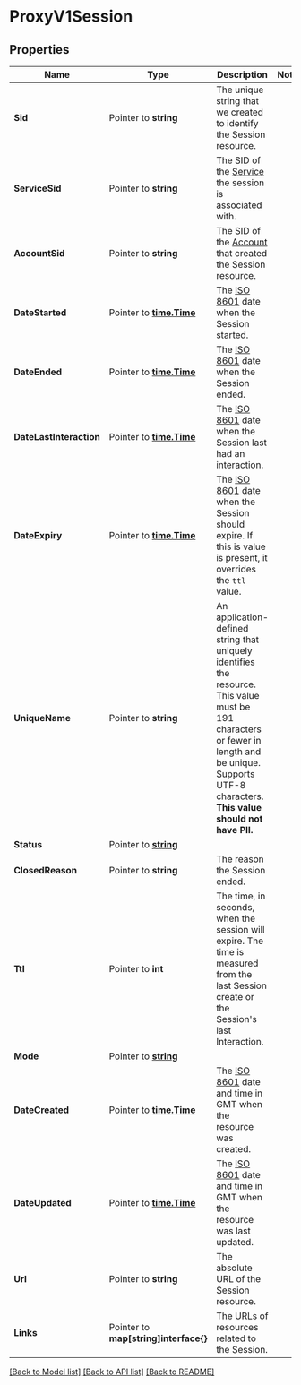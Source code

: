 # ProxyV1Session

## Properties

Name | Type | Description | Notes
------------ | ------------- | ------------- | -------------
**Sid** | Pointer to **string** | The unique string that we created to identify the Session resource. |
**ServiceSid** | Pointer to **string** | The SID of the [Service](https://www.twilio.com/docs/proxy/api/service) the session is associated with. |
**AccountSid** | Pointer to **string** | The SID of the [Account](https://www.twilio.com/docs/iam/api/account) that created the Session resource. |
**DateStarted** | Pointer to [**time.Time**](time.Time.md) | The [ISO 8601](https://en.wikipedia.org/wiki/ISO_8601) date when the Session started. |
**DateEnded** | Pointer to [**time.Time**](time.Time.md) | The [ISO 8601](https://en.wikipedia.org/wiki/ISO_8601) date when the Session ended. |
**DateLastInteraction** | Pointer to [**time.Time**](time.Time.md) | The [ISO 8601](https://en.wikipedia.org/wiki/ISO_8601) date when the Session last had an interaction. |
**DateExpiry** | Pointer to [**time.Time**](time.Time.md) | The [ISO 8601](https://en.wikipedia.org/wiki/ISO_8601) date when the Session should expire. If this is value is present, it overrides the `ttl` value. |
**UniqueName** | Pointer to **string** | An application-defined string that uniquely identifies the resource. This value must be 191 characters or fewer in length and be unique. Supports UTF-8 characters. **This value should not have PII.** |
**Status** | Pointer to [**string**](SessionEnumStatus.md) |  |
**ClosedReason** | Pointer to **string** | The reason the Session ended. |
**Ttl** | Pointer to **int** | The time, in seconds, when the session will expire. The time is measured from the last Session create or the Session's last Interaction. |
**Mode** | Pointer to [**string**](SessionEnumMode.md) |  |
**DateCreated** | Pointer to [**time.Time**](time.Time.md) | The [ISO 8601](https://en.wikipedia.org/wiki/ISO_8601) date and time in GMT when the resource was created. |
**DateUpdated** | Pointer to [**time.Time**](time.Time.md) | The [ISO 8601](https://en.wikipedia.org/wiki/ISO_8601) date and time in GMT when the resource was last updated. |
**Url** | Pointer to **string** | The absolute URL of the Session resource. |
**Links** | Pointer to **map[string]interface{}** | The URLs of resources related to the Session. |

[[Back to Model list]](../README.md#documentation-for-models) [[Back to API list]](../README.md#documentation-for-api-endpoints) [[Back to README]](../README.md)


